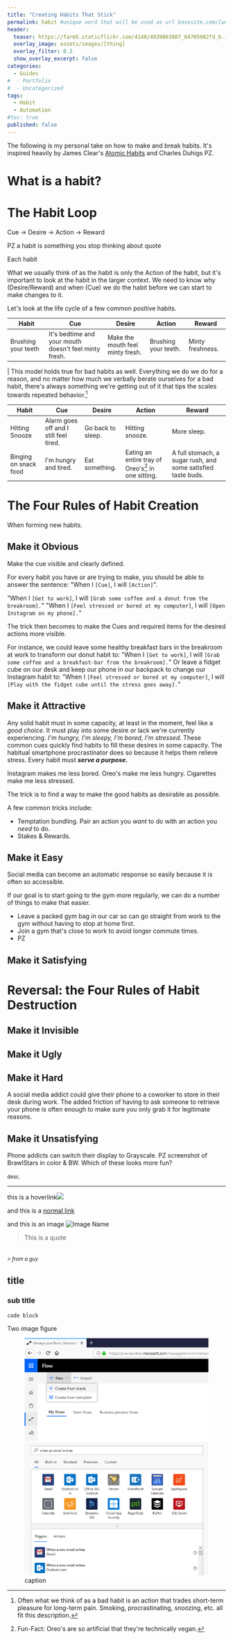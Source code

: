 ```yaml
---
title: "Creating Habits That Stick"
permalink: habit #unique word that will be used as url basesite.com/[word]
header:
  teaser: https://farm5.staticflickr.com/4140/4939863887_84705982fd_b.jpg
  overlay_image: assets/images/[thing]
  overlay_filter: 0.3
  show_overlay_excerpt: false
categories:
  - Guides
#  - Portfolio
#  - Uncategorized
tags:
  - Habit
  - Automation
#toc: true
published: false
---
```


The following is my personal take on how to make and break habits. It's inspired heavily by James Clear's [Atomic Habits](AmazonLinkPZ.com) and Charles Duhigs PZ.

# What is a habit?

# The Habit Loop
Cue -> Desire -> Action -> Reward

PZ a habit is something you stop thinking about quote

Each habit

What we usually think of as the habit is only the Action of the habit, but it's important to look at the habit in the larger context. We need to know why (Desire/Reward) and when (Cue) we do the habit before we can start to make changes to it.

Let's look at the life cycle of a few common positive habits.

| Habit     | Cue     | Desire    | Action      | Reward      |
|---        |---      |---        |---          |---          |
|Brushing your teeth | It's bedtime and your mouth doesn't feel minty fresh. | Make the mouth feel minty fresh. | Brushing your teeth. | Minty freshness.
|
This model holds true for bad habits as well. Everything we do we do for a reason, and no matter how much we verbally berate ourselves for a bad habit, there's always something we're getting out of it that tips the scales towards repeated behavior.[^shortterm]

[^shortterm]: Often what we think of as a bad habit is an action that trades short-term pleasure for long-term pain. Smoking, procrastinating, snoozing, etc. all fit this description.

| Habit     | Cue     | Desire    | Action      | Reward      |
|---        |---      |---        |---          |---          |
|Hitting Snooze | Alarm goes off and I still feel tired. | Go back to sleep. | Hitting snooze. | More sleep.
|Binging on snack food | I'm hungry and tired. | Eat something. | Eating an entire tray of Oreo's[^vegan] in one sitting. | A full stomach, a sugar rush, and some satisfied taste buds.

[^vegan]: Fun-Fact: Oreo's are so artificial that they're technically vegan.

# The Four Rules of Habit Creation
When forming new habits.
## Make it Obvious
Make the cue visible and clearly defined.

For every habit you have or are trying to make, you should be able to answer the sentence: "When I `[Cue]`, I will `[Action]`".

"When I `[Get to work]`, I will `[Grab some coffee and a donut from the breakroom].`"
"When I `[Feel stressed or bored at my computer]`, I will `[Open Instagram on my phone].`"

The trick then becomes to make the Cues and required items for the desired actions more visible.

For instance, we could leave some healthy breakfast bars in the breakroom at work to transform our donut habit to:
"When I `[Get to work]`, I will `[Grab some coffee and a breakfast-bar from the breakroom].`"
Or leave a fidget cube on our desk and keep our phone in our backpack to change our Instagram habit to:
"When I `[Feel stressed or bored at my computer]`, I will `[Play with the fidget cube until the stress goes away].`"


## Make it Attractive
Any solid habit must in some capacity, at least in the moment, feel like a *good choice*. It must play into some desire or lack we're currently experiencing. *I'm hungry, I'm sleepy, I'm bored, I'm stressed*. These common cues quickly find habits to fill these desires in some capacity. The habitual smartphone procrastinator does so because it helps them relieve stress. Every habit must ***serve a purpose.***

Instagram makes me less bored.
Oreo's make me less hungry.
Cigarettes make me less stressed.

The trick is to find a way to make the good habits as desirable as possible.

A few common tricks include:
- Temptation bundling. Pair an action you *want* to do with an action you *need* to do.
- Stakes & Rewards.

## Make it Easy


Social media can become an automatic response so easily because it is often so accessible.

If our goal is to start going to the gym more regularly, we can do a number of things to make that easier.
  - Leave a packed gym bag in our car so can go straight from work to the gym without having to stop at home first.
  - Join a gym that's close to work to avoid longer commute times.
  - PZ

## Make it Satisfying
# Reversal: the Four Rules of Habit Destruction
## Make it Invisible
## Make it Ugly
## Make it Hard

A social media addict could give their phone to a coworker to store in their desk during work. The added friction of having to ask someone to retrieve your phone is often enough to make sure you only grab it for legitimate reasons.

## Make it Unsatisfying

Phone addicts can switch their display to Grayscale.
PZ screenshot of BrawlStars in color & BW.
Which of these looks more fun?


<small>desc.</small>

<hr>


this is a <a class="thumbnail">hoverlink<span><img src="{{site.url}}{{site.baseurl}}/assets/reactionimages/mindblown.gif"><br></span></a>

and this is a [normal link](https://google.com)


and this is an image
![Image Name]({{site.url}}{{site.baseurl}}/assets/images/picfix_welcome.png)


> This is a quote
<br>
<small><cite>
> from a guy
</cite></small>

## title

### sub title



```
code block
```

Two image figure

<figure class="half">

<img src="../assets/images/Annotation 2019-03-12 100327.png">
<img src="../assets/images/Annotation 2019-03-12 100438.png">
<figcaption>caption </figcaption>
</figure>
